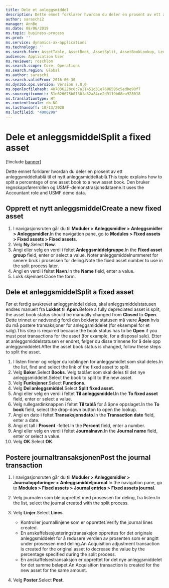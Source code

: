```yaml
---
title: Dele et anleggsmiddel
description: Dette emnet forklarer hvordan du deler en prosent av ett anleggsmiddeltablå til et nytt anleggsmiddeltablå.
author: saraschi2
manager: AnnBe
ms.date: 08/06/2019
ms.topic: business-process
ms.prod: ''
ms.service: dynamics-ax-applications
ms.technology: ''
ms.search.form: AssetTable, AssetBook, AssetSplit, AssetBookLookup, LedgerJournalTable, LedgerJournalTransAsset
audience: Application User
ms.reviewer: roschlom
ms.search.scope: Core, Operations
ms.search.region: Global
ms.author: saraschi
ms.search.validFrom: 2016-06-30
ms.dyn365.ops.version: Version 7.0.0
ms.openlocfilehash: 40703622bc8c7a21451d31e7606596c5edbe90f7
ms.sourcegitcommit: 51e626675b0130fa32a84ce2d9119b68ea928018
ms.translationtype: HT
ms.contentlocale: nb-NO
ms.lasthandoff: 10/13/2020
ms.locfileid: "4000299"
---
```

# <a name="split-a-fixed-asset"></a><span data-ttu-id="452bb-103">Dele et anleggsmiddel</span><span class="sxs-lookup"><span data-stu-id="452bb-103">Split a fixed asset</span></span>

[!include [banner](../../includes/banner.md)]

<span data-ttu-id="452bb-104">Dette emnet forklarer hvordan du deler en prosent av ett anleggsmiddeltablå til et nytt anleggsmiddeltablå.</span><span class="sxs-lookup"><span data-stu-id="452bb-104">This topic explains how to split a percentage of one asset book to a new asset book.</span></span> <span data-ttu-id="452bb-105">Den bruker regnskapsførerrollen og USMF-demonstrasjonsdataene.</span><span class="sxs-lookup"><span data-stu-id="452bb-105">It uses the Accountant role and USMF demo data.</span></span>

## <a name="create-a-new-fixed-asset"></a><span data-ttu-id="452bb-106">Opprett et nytt anleggsmiddel</span><span class="sxs-lookup"><span data-stu-id="452bb-106">Create a new fixed asset</span></span>

1. <span data-ttu-id="452bb-107">I navigasjonsruten går du til **Moduler \> Anleggsmidler \> Anleggsmidler \> Anleggsmidler**.</span><span class="sxs-lookup"><span data-stu-id="452bb-107">In the navigation pane, go to **Modules \> Fixed assets \> Fixed assets \> Fixed assets**.</span></span>
2. <span data-ttu-id="452bb-108">Velg **Ny**.</span><span class="sxs-lookup"><span data-stu-id="452bb-108">Select **New**.</span></span>
3. <span data-ttu-id="452bb-109">Angi eller velg en verdi i feltet **Anleggsmiddelgruppe**.</span><span class="sxs-lookup"><span data-stu-id="452bb-109">In the **Fixed asset group** field, enter or select a value.</span></span> <span data-ttu-id="452bb-110">Noter anleggsmiddelnummeret for senere bruk i prosessen for deling.</span><span class="sxs-lookup"><span data-stu-id="452bb-110">Note the fixed asset number to use in the split process later.</span></span>
4. <span data-ttu-id="452bb-111">Angi en verdi i feltet **Navn**.</span><span class="sxs-lookup"><span data-stu-id="452bb-111">In the **Name** field, enter a value.</span></span>
5. <span data-ttu-id="452bb-112">Lukk skjemaet.</span><span class="sxs-lookup"><span data-stu-id="452bb-112">Close the form.</span></span>

## <a name="split-a-fixed-asset"></a><span data-ttu-id="452bb-113">Dele et anleggsmiddel</span><span class="sxs-lookup"><span data-stu-id="452bb-113">Split a fixed asset</span></span>

<span data-ttu-id="452bb-114">Før et ferdig avskrevet anleggsmiddel deles, skal anleggsmiddelstatusen endres manuelt fra **Lukket** til **Åpen**.</span><span class="sxs-lookup"><span data-stu-id="452bb-114">Before a fully depreciated asset is split, the asset book status should be manually changed from **Closed** to **Open**.</span></span> <span data-ttu-id="452bb-115">Dette trinnet er nødvendig fordi den bokførte statusen må være **Åpen** hvis du må postere transaksjoner for anleggsmiddelet (for eksempel for et salg).</span><span class="sxs-lookup"><span data-stu-id="452bb-115">This step is required because the book status has to be **Open** if you must post transactions for the asset (for example, for a disposal sale).</span></span> <span data-ttu-id="452bb-116">Etter at anleggsmiddelstatusen er endret, følger du disse trinnene for å dele opp anleggsmiddelet.</span><span class="sxs-lookup"><span data-stu-id="452bb-116">After the asset book status is changed, follow these steps to split the asset.</span></span>

1. <span data-ttu-id="452bb-117">I listen finner og velger du koblingen for anleggsmidlet som skal deles.</span><span class="sxs-lookup"><span data-stu-id="452bb-117">In the list, find and select the link of the fixed asset to split.</span></span>
2. <span data-ttu-id="452bb-118">Velg **Bøker**.</span><span class="sxs-lookup"><span data-stu-id="452bb-118">Select **Books**.</span></span> <span data-ttu-id="452bb-119">Velg tablået som skal deles til det nye anleggsmiddelet.</span><span class="sxs-lookup"><span data-stu-id="452bb-119">Select the book to split to the new asset.</span></span>
3. <span data-ttu-id="452bb-120">Velg **Funksjoner**.</span><span class="sxs-lookup"><span data-stu-id="452bb-120">Select **Functions**.</span></span>
4. <span data-ttu-id="452bb-121">Velg **Del anleggsmiddel**.</span><span class="sxs-lookup"><span data-stu-id="452bb-121">Select **Split fixed asset**.</span></span>
5. <span data-ttu-id="452bb-122">Angi eller velg en verdi i feltet **Til anleggsmiddel**.</span><span class="sxs-lookup"><span data-stu-id="452bb-122">In the **To fixed asset** field, enter or select a value.</span></span>
6. <span data-ttu-id="452bb-123">Velg rullegardinknappen i feltet **Til tablå** for å åpne oppslaget.</span><span class="sxs-lookup"><span data-stu-id="452bb-123">In the **To book** field, select the drop-down button to open the lookup.</span></span>
7. <span data-ttu-id="452bb-124">Angi en dato i feltet **Transaksjonsdato**.</span><span class="sxs-lookup"><span data-stu-id="452bb-124">In the **Transaction date** field, enter a date.</span></span>
8. <span data-ttu-id="452bb-125">Angi et tall i **Prosent** -feltet.</span><span class="sxs-lookup"><span data-stu-id="452bb-125">In the **Percent** field, enter a number.</span></span>
9. <span data-ttu-id="452bb-126">Angi eller velg en verdi i feltet **Journalnavn**.</span><span class="sxs-lookup"><span data-stu-id="452bb-126">In the **Journal name** field, enter or select a value.</span></span>
10. <span data-ttu-id="452bb-127">Velg **OK**.</span><span class="sxs-lookup"><span data-stu-id="452bb-127">Select **OK**.</span></span>

## <a name="post-the-journal-transaction"></a><span data-ttu-id="452bb-128">Postere journaltransaksjonen</span><span class="sxs-lookup"><span data-stu-id="452bb-128">Post the journal transaction</span></span>

1. <span data-ttu-id="452bb-129">I navigasjonsruten går du til **Moduler \> Anleggsmidler \> Journaloppføringer \> Anleggsmiddeljournal**.</span><span class="sxs-lookup"><span data-stu-id="452bb-129">In the navigation pane, go to **Modules \> Fixed assets \> Journal entries \> Fixed assets journal**.</span></span>
2. <span data-ttu-id="452bb-130">Velg journalen som ble opprettet med prosessen for deling, fra listen.</span><span class="sxs-lookup"><span data-stu-id="452bb-130">In the list, select the journal created with the split process.</span></span>
3. <span data-ttu-id="452bb-131">Velg **Linjer**.</span><span class="sxs-lookup"><span data-stu-id="452bb-131">Select **Lines**.</span></span>

    - <span data-ttu-id="452bb-132">Kontroller journallinjene som er opprettet.</span><span class="sxs-lookup"><span data-stu-id="452bb-132">Verify the journal lines created.</span></span>
    - <span data-ttu-id="452bb-133">En anskaffelsesjusteringstransaksjon opprettes for det originale anleggsmiddelet for å redusere verdien av prosenten som er angitt under prosessen med deling.</span><span class="sxs-lookup"><span data-stu-id="452bb-133">An Acquisition adjustment transaction is created for the original asset to decrease the value by the percentage specified during the split process.</span></span>
    - <span data-ttu-id="452bb-134">En anskaffelsestransaksjon er opprettet for det nye anleggsmiddelet for det samme beløpet.</span><span class="sxs-lookup"><span data-stu-id="452bb-134">An Acquisition transaction is created for the new asset for the same amount.</span></span>

4. <span data-ttu-id="452bb-135">Velg **Poster**.</span><span class="sxs-lookup"><span data-stu-id="452bb-135">Select **Post**.</span></span>
